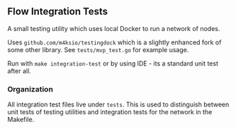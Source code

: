 ## Flow Integration Tests

A small testing utility which uses local Docker to run a network of nodes.

Uses `github.com/m4ksio/testingdock` which is a slightly enhanced fork of some other library.
See `tests/mvp_test.go` for example usage.

Run with `make integration-test` or by using IDE - its a standard unit test after all.

### Organization

All integration test files live under `tests`. This is used to distinguish 
between unit tests of testing utilities and integration tests for the network
in the Makefile.
